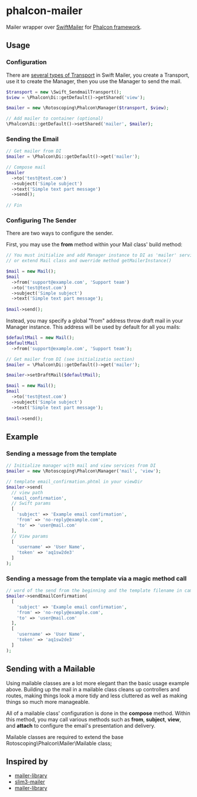 # phalcon-mailer
Mailer wrapper over [SwiftMailer](https://swiftmailer.symfony.com/) for [Phalcon framework](https://phalconphp.com/).

## Usage

### Configuration

There are [several types of Transport](https://swiftmailer.symfony.com/docs/sending.html#transport-types) in Swift Mailer,
you create a Transport, use it to create the Manager, then you use the Manager to send the mail.

```php
$transport = new \Swift_SendmailTransport();
$view = \Phalcon\Di::getDefault()->getShared('view');

$mailer = new \Rotoscoping\Phalcon\Manager($transport, $view);

// Add mailer to container (optional)
\Phalcon\Di::getDefault()->setShared('mailer', $mailer);
```

### Sending the Email

```php
// Get mailer from DI
$mailer = \Phalcon\Di::getDefault()->get('mailer');

// Compose mail
$mailer
  ->to('test@test.com')
  ->subject('Simple subject')
  ->text('Simple text part message')
  ->send();
  
// Fin
```
### Configuring The Sender

There are two ways to configure the sender. 

First, you may use the **from** method within your Mail class' build method:

```php
// You must initialize and add Manager instance to DI as 'mailer' service (see above)
// or extend Mail class and owerride method getMailerInstance()

$mail = new Mail();
$mail
  ->from('support@example.com', 'Support team')
  ->to('test@test.com')
  ->subject('Simple subject')
  ->text('Simple text part message');
  
$mail->send();
```

Instead, you may specify a global "from" address throw draft mail in your Manager instance. 
This address will be used by default for all you mails:

```php
$defaultMail = new Mail();
$defaultMail
  ->from('support@example.com', 'Support team');

// Get mailer from DI (see initializatio section)
$mailer = \Phalcon\Di::getDefault()->get('mailer');

$mailer->setDraftMail($defaultMail);

$mail = new Mail();
$mail
  ->to('test@test.com')
  ->subject('Simple subject')
  ->text('Simple text part message');
  
$mail->send();
```

## Example

### Sending a message from the template
```php
// Initialize manager with mail and view services from DI
$mailer = new \Rotoscoping\Phalcon\Manager('mail', 'view');

// template email_confirmation.phtml in your viewDir
$mailer->send(
  // view path
  'email_confirmation',
  // Swift params
  [
    'subject' => 'Example email confirmation',
    'from' => 'no-reply@example.com',
    'to' => 'user@mail.com'
  ],
  // View params
  [ 
    'username' => 'User Name',
    'token' => 'aq1sw2de3'
  ]
);
```
### Sending a message from the template via a magic method call
```php
// word of the send from the beginning and the template filename in camelCase notation
$mailer->sendEmailConfirmation(
  [
    'subject' => 'Example email confirmation',
    'from' => 'no-reply@example.com',
    'to' => 'user@mail.com'
  ],
  [
    'username' => 'User Name',
    'token' => 'aq1sw2de3'
  ]
);
```

## Sending with a Mailable

Using mailable classes are a lot more elegant than the basic usage example above.
Building up the mail in a mailable class cleans up controllers and routes, making things look a more 
tidy and less cluttered as well as making things so much more manageable.

All of a mailable class' configuration is done in the **compose** method. Within this method, 
you may call various methods such as **from**, **subject**, **view**, and **attach** to configure the email's 
presentation and delivery.

Mailable classes are required to extend the base Rotoscoping\Phalcon\Mailer\Mailable class;

## Inspired by
* [mailer-library](https://github.com/2amigos/mailer-library)
* [slim3-mailer](https://github.com/andrewdyer/slim3-mailer)
* [mailer-library](https://github.com/2amigos/mailer-library)
